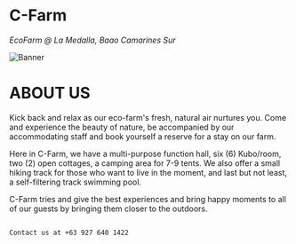 # C-Farm 

_EcoFarm @ La Medalla, Baao Camarines Sur_

![Banner](https://user-images.githubusercontent.com/99859756/155097703-fc0bdadd-074d-4d0f-aa89-e4443bfdcedf.png)


# ABOUT US
Kick back and relax as our eco-farm's fresh, natural air nurtures you. Come and experience the beauty of nature, be accompanied by our accommodating staff and book yourself a reserve for a stay on our farm.

Here in C-Farm, we have a multi-purpose function hall, six (6) Kubo/room, two (2) open cottages, a camping area for 7-9 tents. We also offer a small hiking track for those who want to live in the moment, and last but not least, a self-filtering track swimming pool.

C-Farm tries and give the best experiences and bring happy moments to all of our guests by bringing them closer to the outdoors.

```Sam

Contact us at +63 927 640 1422

```


